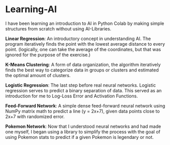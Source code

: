 # Learning-AI
I have been learning an introduction to AI in Python Colab by making simple structures from scratch without using AI-Libraries.

**Linear Regression**:
    An introductory concept in understanding AI. The program iteratively finds the point with the lowest average distance to every point. (logically, one can take the average of the coordinates, but that was ignored for the purpose of the exercise.)

**K-Means Clustering**:
    A form of data organization, the algorithm iteratively finds the best way to categorize data in groups or clusters and estimated the optimal amount of clusters.

**Logistic Regression**:
    The last step before real neural networks. Logistic regression serves to predict a binary separation of data. This served as an introduction for me to Log-Loss Error and Activation Functions.

**Feed-Forward Network**:
    A simple dense feed-forward neural network using NumPy matrix math to predict a line (y = 2x+7), given data points close to 2x+7 with randomized error. 

**Pokemon Network**:
    Now that I understood neural networks and had made one myself, I began using a library to simplify the process with the goal of using Pokemon stats to predict if a given Pokemon is legendary or not.

